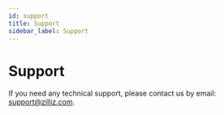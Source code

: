 ```yaml
---
id: support
title: Support
sidebar_label: Support
---
```


# Support

If you need any technical support, please contact us by email: support@zilliz.com.
